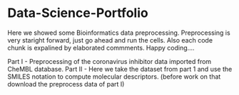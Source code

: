 # Data-Science-Portfolio
Here we showed some Bioinformatics data preprocessing. Preprocessing is very staright forward, 
just go ahead and run the cells. Also each code chunk is expalined by elaborated commments. Happy coding....


Part I - Preprocessing of the coronavirus inhibitor data imported from  CheMBL database.
Part II - Here we take the dataset from part 1 and use the SMILES notation to compute molecular descriptors. (before work on that download the preprocess data of part I)
